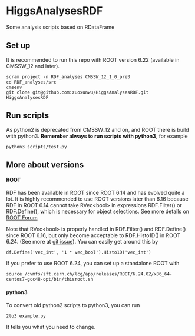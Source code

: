 # HiggsAnalysesRDF

Some analysis scripts based on RDataFrame

## Set up

It is recommended to run this repo with ROOT version 6.22 (available in CMSSW\_12 and later).
```
scram project -n RDF_analyses CMSSW_12_1_0_pre3
cd RDF_analyses/src
cmsenv
git clone git@github.com:zuoxunwu/HiggsAnalysesRDF.git HiggsAnalysesRDF
```

## Run scripts
As python2 is deprecated from CMSSW\_12 and on, and ROOT there is build with python3.
**Remember always to run scripts with python3**, for example
```
python3 scripts/test.py
```

## More about versions

#### ROOT
RDF has been available in ROOT since ROOT 6.14 and has evolved quite a lot.
It is highly recommended to use ROOT versions later than 6.16 because RDF in ROOT 6.14 cannot take RVec\<bool> in expressions RDF.Filter() or RDF.Define(), which is necessary for object selections.
See more details on [ROOT Forum](https://root-forum.cern.ch/t/rdataframe-and-vectors-of-booleans/31882) 

Note that RVec\<bool> is properly handled in RDF.Filter() and RDF.Define() since ROOT 6.16, but only become acceptable to RDF.Histo1D() in ROOT 6.24. (See more at [git issue](https://github.com/root-project/root/issues/6675)). You can easily get around this by 
```
df.Define('vec_int', '1 * vec_bool').Histo1D('vec_int')
```

If you prefer to use ROOT 6.24, you can set up a standalone ROOT with
```
source /cvmfs/sft.cern.ch/lcg/app/releases/ROOT/6.24.02/x86_64-centos7-gcc48-opt/bin/thisroot.sh
```

#### python3
To convert old python2 scripts to python3, you can run
```
2to3 example.py
```
It tells you what you need to change.
